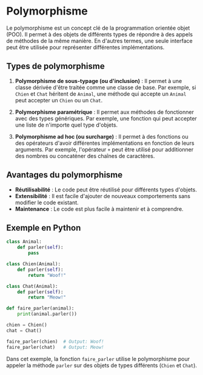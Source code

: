 # Polymorphisme

Le polymorphisme est un concept clé de la programmation orientée objet (POO). Il permet à des objets de différents types de répondre à des appels de méthodes de la même manière. En d'autres termes, une seule interface peut être utilisée pour représenter différentes implémentations.

## Types de polymorphisme

1. **Polymorphisme de sous-typage (ou d'inclusion)** : Il permet à une classe dérivée d'être traitée comme une classe de base. Par exemple, si `Chien` et `Chat` héritent de `Animal`, une méthode qui accepte un `Animal` peut accepter un `Chien` ou un `Chat`.

2. **Polymorphisme paramétrique** : Il permet aux méthodes de fonctionner avec des types génériques. Par exemple, une fonction qui peut accepter une liste de n'importe quel type d'objets.

3. **Polymorphisme ad hoc (ou surcharge)** : Il permet à des fonctions ou des opérateurs d'avoir différentes implémentations en fonction de leurs arguments. Par exemple, l'opérateur `+` peut être utilisé pour additionner des nombres ou concaténer des chaînes de caractères.

## Avantages du polymorphisme

- **Réutilisabilité** : Le code peut être réutilisé pour différents types d'objets.
- **Extensibilité** : Il est facile d'ajouter de nouveaux comportements sans modifier le code existant.
- **Maintenance** : Le code est plus facile à maintenir et à comprendre.

## Exemple en Python

```python
class Animal:
    def parler(self):
        pass

class Chien(Animal):
    def parler(self):
        return "Woof!"

class Chat(Animal):
    def parler(self):
        return "Meow!"

def faire_parler(animal):
    print(animal.parler())

chien = Chien()
chat = Chat()

faire_parler(chien)  # Output: Woof!
faire_parler(chat)   # Output: Meow!
```

Dans cet exemple, la fonction `faire_parler` utilise le polymorphisme pour appeler la méthode `parler` sur des objets de types différents (`Chien` et `Chat`).
